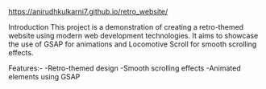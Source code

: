 https://anirudhkulkarni7.github.io/retro_website/

Introduction
This project is a demonstration of creating a retro-themed website using modern web development technologies. It aims to showcase the use of GSAP for animations and Locomotive Scroll for smooth scrolling effects.


Features:-
-Retro-themed design
-Smooth scrolling effects
-Animated elements using GSAP
